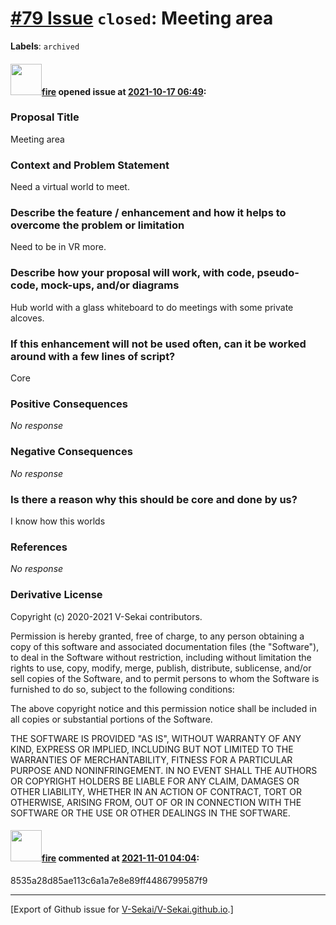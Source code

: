 # [\#79 Issue](https://github.com/V-Sekai/V-Sekai.github.io/issues/79) `closed`: Meeting area
**Labels**: `archived`


#### <img src="https://avatars.githubusercontent.com/u/32321?u=c2e06a3d2b49a467aa907e54aa259516440267cc&v=4" width="50">[fire](https://github.com/fire) opened issue at [2021-10-17 06:49](https://github.com/V-Sekai/V-Sekai.github.io/issues/79):

### Proposal Title

Meeting area

### Context and Problem Statement

Need a virtual world to meet.

### Describe the feature / enhancement and how it helps to overcome the problem or limitation

Need to be in VR more.

### Describe how your proposal will work, with code, pseudo-code, mock-ups, and/or diagrams

Hub world with a glass whiteboard to do meetings with some private alcoves.


### If this enhancement will not be used often, can it be worked around with a few lines of script?

Core

### Positive Consequences

_No response_

### Negative Consequences

_No response_

### Is there a reason why this should be core and done by us?

I know how this worlds

### References

_No response_

### Derivative License

Copyright (c) 2020-2021 V-Sekai contributors.

Permission is hereby granted, free of charge, to any person obtaining a copy
of this software and associated documentation files (the "Software"), to deal
in the Software without restriction, including without limitation the rights
to use, copy, modify, merge, publish, distribute, sublicense, and/or sell
copies of the Software, and to permit persons to whom the Software is
furnished to do so, subject to the following conditions:

The above copyright notice and this permission notice shall be included in all
copies or substantial portions of the Software.

THE SOFTWARE IS PROVIDED "AS IS", WITHOUT WARRANTY OF ANY KIND, EXPRESS OR
IMPLIED, INCLUDING BUT NOT LIMITED TO THE WARRANTIES OF MERCHANTABILITY,
FITNESS FOR A PARTICULAR PURPOSE AND NONINFRINGEMENT. IN NO EVENT SHALL THE
AUTHORS OR COPYRIGHT HOLDERS BE LIABLE FOR ANY CLAIM, DAMAGES OR OTHER
LIABILITY, WHETHER IN AN ACTION OF CONTRACT, TORT OR OTHERWISE, ARISING FROM,
OUT OF OR IN CONNECTION WITH THE SOFTWARE OR THE USE OR OTHER DEALINGS IN THE
SOFTWARE.


#### <img src="https://avatars.githubusercontent.com/u/32321?u=c2e06a3d2b49a467aa907e54aa259516440267cc&v=4" width="50">[fire](https://github.com/fire) commented at [2021-11-01 04:04](https://github.com/V-Sekai/V-Sekai.github.io/issues/79#issuecomment-955908577):

8535a28d85ae113c6a1a7e8e89ff4486799587f9


-------------------------------------------------------------------------------



[Export of Github issue for [V-Sekai/V-Sekai.github.io](https://github.com/V-Sekai/V-Sekai.github.io).]
